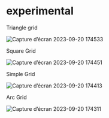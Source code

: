 # experimental

Triangle grid

![Capture d’écran 2023-09-20 174533](https://github.com/UltraFutur/experimental/assets/142181310/ed316668-b6bf-4874-9865-d92a5988f4f5)

Square Grid

![Capture d’écran 2023-09-20 174451](https://github.com/UltraFutur/experimental/assets/142181310/165426d7-d24f-43b6-aa00-d26c09d02474)

Simple Grid

![Capture d’écran 2023-09-20 174413](https://github.com/UltraFutur/experimental/assets/142181310/1e1df173-c491-46ad-97d9-36e7f3a5c09e)

Arc Grid

![Capture d’écran 2023-09-20 174311](https://github.com/UltraFutur/experimental/assets/142181310/54aa3f55-3ed7-4d6f-b493-93751ad7a24c)
